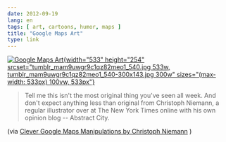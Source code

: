 ```yaml
---
date: 2012-09-19
lang: en
tags: [ art, cartoons, humor, maps ]
title: "Google Maps Art"
type: link
---
```


[![Google Maps
Art](tumblr_mam9uwgr9c1qz82meo1_540.jpg){width="533"
height="254"
srcset="tumblr_mam9uwgr9c1qz82meo1_540.jpg 533w, tumblr_mam9uwgr9c1qz82meo1_540-300x143.jpg 300w"
sizes="(max-width: 533px) 100vw, 533px"}](tumblr_mam9uwgr9c1qz82meo1_540.jpg)

> Tell me this isn't the most original thing you've seen all week. And
> don't expect anything less than original from Christoph Niemann, a
> regular illustrator over at The New York Times online with his own
> opinion blog -- Abstract City.

(via [Clever Google Maps Manipulations by Christoph
Niemann](http://abduzeedo.com/clever-google-maps-manipulations-christoph-niemann)
)

